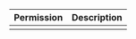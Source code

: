 
| Permission            | Description             |
|:----------------------|:------------------------|
|  | |
